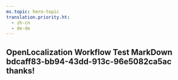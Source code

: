 ```yaml
---
ms.topic: hero-topic
translation.priority.ht: 
  - zh-cn
  - de-de
---
```

## OpenLocalization Workflow Test MarkDown bdcaff83-bb94-43dd-913c-96e5082ca5ac thanks!
